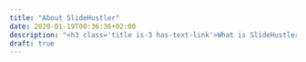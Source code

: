```yaml
---
title: "About SlideHustler"
date: 2020-01-19T00:36:36+02:00
description: "<h3 class='title is-3 has-text-link'>What is SlideHustler?</h2><p style='font-size:25px;'>Slide Hustler interviews successful South Africans that have started businesses on the side while having a full time job.</p><br><h3 class='title is-3 has-text-link'>How do I get my business featured on SlideHustler?</h3><p style='font-size:25px;'>We are always looking for new people to interview - submit your business here.</p><br><h3 class='title is-3 has-text-link'>Find us on social media!</h3><p><ul><li class='subtitle is-4'>Facebook</li><li class='subtitle is-4'>Twitter</li><li class='subtitle is-4'>Instagram</li></ul></p><br><h3 class='title is-3 has-text-link'>Advertise with us!</h3><p style='font-size:25px;'>We are always looking for new people to interview - submit your business here.</p>"
draft: true
---
```


